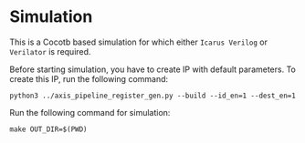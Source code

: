 # Simulation  

This is a Cocotb based simulation for which either `Icarus Verilog` or `Verilator` is required.

Before starting simulation, you have to create IP with default parameters. To create this IP, run the following command:
```
python3 ../axis_pipeline_register_gen.py --build --id_en=1 --dest_en=1
```

Run the following command for simulation:
```
make OUT_DIR=$(PWD)
``` 